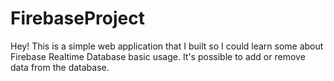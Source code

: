 # FirebaseProject
Hey! This is a simple web application that I built so I could learn some about Firebase Realtime Database basic usage. It's possible to add or remove data from the database.
